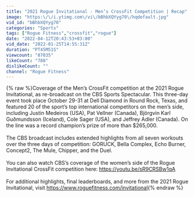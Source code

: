 ```yaml
---
title: "2021 Rogue Invitational - Men’s CrossFit Competition | Recap"
image: "https:\/\/i.ytimg.com\/vi\/bBhbXQYyg70\/hqdefault.jpg"
vid_id: "bBhbXQYyg70"
categories: "Sports"
tags: ["Rogue Fitness","crossfit","rogue"]
date: "2022-04-12T20:43:53+03:00"
vid_date: "2022-01-25T14:55:31Z"
duration: "PT45M51S"
viewcount: "87035"
likeCount: "788"
dislikeCount: ""
channel: "Rogue Fitness"
---
```

{% raw %}Coverage of the Men’s CrossFit competition at the 2021 Rogue Invitational, as re-broadcast on the CBS Sports Spectacular. This three-day event took place October 29-31 at Dell Diamond in Round Rock, Texas, and featured 20 of the sport’s top international competitors on the men’s side, including Justin Medeiros (USA), Pat Vellner (Canada), Björgvin Karl Guðmundsson (Iceland), Cole Sager (USA), and Jeffrey Adler (Canada). On the line was a record champion’s prize of more than $265,000. <br /><br />The CBS broadcast includes extended highlights from all seven workouts over the three days of competition: GORUCK, Bella Complex, Echo Burner, Concept2, The Mule, Chipper, and the Duel.<br /><br />You can also watch CBS’s coverage of the women’s side of the Rogue Invitational CrossFit competition here: <a rel="nofollow" target="blank" href="https://youtu.be/sR9CRSBw1qA">https://youtu.be/sR9CRSBw1qA</a><br /><br />For additional highlights, final leaderboards, and more from the 2021 Rogue Invitational, visit <a rel="nofollow" target="blank" href="https://www.roguefitness.com/invitational">https://www.roguefitness.com/invitational</a>{% endraw %}
